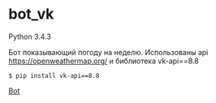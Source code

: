 # bot_vk

Python 3.4.3


Бот показывающий погоду на неделю.
Использованы api https://openweathermap.org/ и библиотека vk-api==8.8
    
    $ pip install vk-api==8.8
    
 [Bot](https://vk.com/club150661849 )
